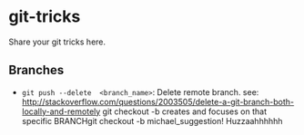 # git-tricks
Share your git tricks here.

## Branches
- `git push --delete  <branch_name>`: Delete remote branch.  see: http://stackoverflow.com/questions/2003505/delete-a-git-branch-both-locally-and-remotely
git checkout -b <name> creates and focuses on that specific BRANCHgit checkout -b michael_suggestion! Huzzaahhhhhh
